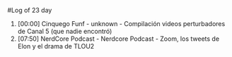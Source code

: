 #Log of 23 day

1. [00:00] Cinquego Funf - unknown - Compilación videos perturbadores de Canal 5 (que nadie encontró)
1. [07:50] NerdCore Podcast - Nerdcore Podcast - Zoom, los tweets de Elon y el drama de TLOU2

